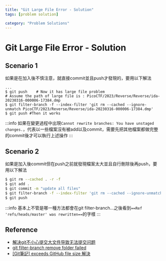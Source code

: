 ```yaml
---
title: "Git Large File Error - Solution"
tags: [problem solution]

category: "Problem Solutions"
---
```


# Git Large File Error - Solution
## Scenario 1
如果是在加入後不慎注意，就直接commit並且push才發現的，要用以下解法
```bash!
...
$ git push    # Now it has large file problem
# Assume the path of large file is : PicoCTF/2023/Reverse/Reverse/ida-20230316-000006-17384.dmp
$ git filter-branch -f --index-filter 'git rm --cached --ignore-unmatch PicoCTF/2023/Reverse/Reverse/ida-20230316-000006-17384.dmp'
$ git push #Then it works
```
<!-- more -->
:::info
如果在變更過程中出現`Cannot rewrite branches: You have unstaged changes.`，代表以一些檔案沒有被add以及commit，需要先把其他檔案都做完整的commit後才可以執行上述操作
:::

## Scenario 2
如果是加入後commit但在push之前就發現檔案太大並且自行刪除後再push，要用以下解法
```bash
$ git rm --cached . -r -f
$ git add .
$ git commit -m "update all files"
$ git filter-branch -f --index-filter 'git rm --cached --ignore-unmatch {file path}'
$ git push
```

:::info
基本上不管是哪一種方法都會在git filter-branch...之後看到`==Ref 'refs/heads/master' was rewritten==`的字樣
:::

## Reference
* [解决git不小心提交大文件导致无法提交问题 ](https://blog.51cto.com/frytea/4143701)
* [git filter-branch remove folder failed](https://stackoverflow.com/questions/30316723/git-filter-branch-remove-folder-failed)
* [[Git筆記] exceeds GitHub file size 解決](https://andy6804tw.github.io/2018/12/09/git-exceeds-size/)